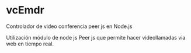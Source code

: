 # vcEmdr
Controlador de video conferencia peer js en Node.js

Utilización módulo de node js Peer js que permite hacer videollamadas via web
en tiempo real.
